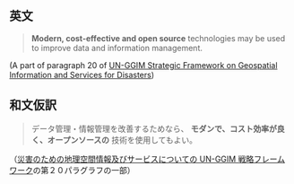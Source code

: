 ## 英文
> __Modern, cost-effective and open source__ technologies may be used to improve data and information management.

(A part of paragraph 20 of [UN-GGIM Strategic Framework on Geospatial Information and Services for Disasters](http://ggim.un.org/documents/UN-GGIM_Strategic_Framework_Disasters_final.pdf))

## 和文仮訳
> データ管理・情報管理を改善するためなら、 __モダンで、コスト効率が良く、オープンソースの__ 技術を使用してもよい。

（[災害のための地理空間情報及びサービスについての UN-GGIM 戦略フレームワーク](http://ggim.un.org/documents/UN-GGIM_Strategic_Framework_Disasters_final.pdf)の第２０パラグラフの一部）
